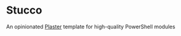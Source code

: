 # Stucco

An opinionated [Plaster](https://github.com/PowerShell/Plaster) template for high-quality PowerShell modules
